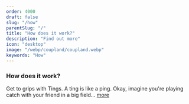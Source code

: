 ```yaml
---
order: 4000
draft: false
slug: "/how"
parentSlug: "/"
title: "How does it work?"
description: "Find out more"
icon: "desktop"
image: "/webp/coupland/coupland.webp"
keywords: "How"
---
```

### How does it work?

Get to grips with Tings. A ting is like a ping. Okay, imagine you're playing catch with your friend in a big field... [more](/how/what-is-a-ping)




